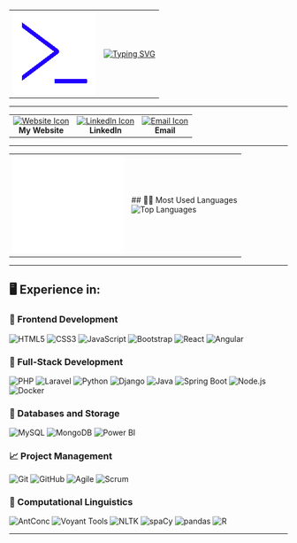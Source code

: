 <table>  
  <tr>
    <td align="left">
        <img src="https://github.com/nickgkizis/media/blob/911135efe394a3815b913260b9382ccd51e13571/gif/Main%20Scene%202.gif" alt="Main Scene Animation" width="150" height="auto">
      </td>
    <td align="center">
      <a href="https://git.io/typing-svg">
        <img src="https://readme-typing-svg.herokuapp.com?font=Fira+Code&size=30&duration=3000&color=0013FF&multiline=true&height=120&lines=Hello+World!++;I'm+Nick+Gkizis;Welcome+to+my+Profile." width="400" alt="Typing SVG">
      </a>
    </td>
  </tr>
</table>

---

<div align="left">
  <table>
    <tr>
      <td align="center">
        <a href="https://nickgkizis.github.io/">
          <img src="https://img.icons8.com/?size=170&id=111134&format=png&color=000000" alt="Website Icon"/>
        </a>
        <br/>
        <b>My Website</b>
      </td>
      <td align="center">
        <a href="https://www.linkedin.com/in/nikolaos-gkizis-chatziantoniou/">
          <img src="https://img.icons8.com/?size=170&id=108812&format=png&color=000000" alt="LinkedIn Icon"/>
        </a>
        <br/>
        <b>LinkedIn</b>
      </td>
      <td align="center">
        <a href="mailto:nikolaosgkizis@gmail.com">
          <img src="https://img.icons8.com/?size=170&id=108813&format=png&color=000000" alt="Email Icon"/>
        </a>
        <br/>
        <b>Email</b>
      </td>
    </tr>
  </table>
</div>

---

<table>  
  <tr>
    <td align="right">
      <img src="https://raw.githubusercontent.com/nickgkizis/media/d5283de41b12ee10446c8ff0d9c64757ed0a6218/gif/Main%20Scene.gif" alt="Main Scene Animation" width="200" height="auto">
    </td>
    <td align="left">
        ## 🧑‍💻 Most Used Languages
        <div align="left">
           <img src="https://github-readme-stats.vercel.app/api/top-langs/?username=nickgkizis&langs_count=20&layout=compact&theme=radical" alt="Top Languages"/>
        </div>
    </td>   
  </tr>
</table>

---

## 🖥️ Experience in:

### 🎨 Frontend Development 
![HTML5](https://skillicons.dev/icons?i=html)
![CSS3](https://skillicons.dev/icons?i=css)
![JavaScript](https://skillicons.dev/icons?i=js)
![Bootstrap](https://skillicons.dev/icons?i=bootstrap)
![React](https://skillicons.dev/icons?i=react)
![Angular](https://skillicons.dev/icons?i=angular)

### 📱 Full-Stack Development
![PHP](https://skillicons.dev/icons?i=php)
![Laravel](https://skillicons.dev/icons?i=laravel)
![Python](https://skillicons.dev/icons?i=py)
![Django](https://skillicons.dev/icons?i=django)
![Java](https://skillicons.dev/icons?i=java)
![Spring Boot](https://skillicons.dev/icons?i=spring)
![Node.js](https://skillicons.dev/icons?i=nodejs)
![Docker](https://skillicons.dev/icons?i=docker)


### 💾 Databases and Storage
![MySQL](https://skillicons.dev/icons?i=mysql)
![MongoDB](https://skillicons.dev/icons?i=mongodb)
![Power BI](https://skillicons.dev/icons?i=powerbi)

### 📈 Project Management
![Git](https://skillicons.dev/icons?i=git)
![GitHub](https://skillicons.dev/icons?i=github)
![Agile](https://img.shields.io/badge/-Agile-blue?logo=agile&logoColor=white)
![Scrum](https://img.shields.io/badge/-Scrum-green?logo=scrum&logoColor=white)

### 🧠 Computational Linguistics
![AntConc](https://img.shields.io/badge/-AntConc-lightgrey)
![Voyant Tools](https://img.shields.io/badge/-Voyant%20Tools-yellow)
![NLTK](https://img.shields.io/badge/-NLTK-orange)
![spaCy](https://img.shields.io/badge/-spaCy-blue)
![pandas](https://img.shields.io/badge/-pandas-purple)
![R](https://img.shields.io/badge/-R-skyblue?logo=r&logoColor=white)

---
